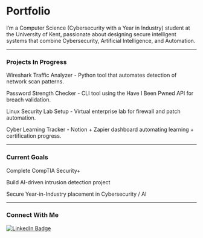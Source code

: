 # Portfolio

I’m a Computer Science (Cybersecurity with a Year in Industry) student at the University of Kent, passionate about designing secure intelligent systems that combine Cybersecurity, Artificial Intelligence, and Automation.

---

### Projects In Progress

 Wireshark Traffic Analyzer - Python tool that automates detection of network scan patterns.

 Password Strength Checker - CLI tool using the Have I Been Pwned API for breach validation.

 Linux Security Lab Setup - Virtual enterprise lab for firewall and patch automation.

 Cyber Learning Tracker - Notion + Zapier dashboard automating learning + certification progress.

---

### Current Goals

Complete CompTIA Security+

Build AI-driven intrusion detection project

Secure Year-in-Industry placement in Cybersecurity / AI

---

### Connect With Me

<a href="https://www.linkedin.com/in/sionmontaque" target="_blank">
  <img src="https://img.shields.io/badge/LinkedIn-0077B5?style=for-the-badge&logo=linkedin&logoColor=white" alt="LinkedIn Badge"/>
</a>
